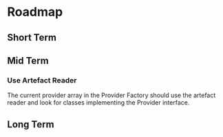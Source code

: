 # Roadmap

## Short Term

## Mid Term

### Use Artefact Reader

The current provider array in the Provider Factory should use the artefact reader and look for classes implementing the Provider interface.

## Long Term
